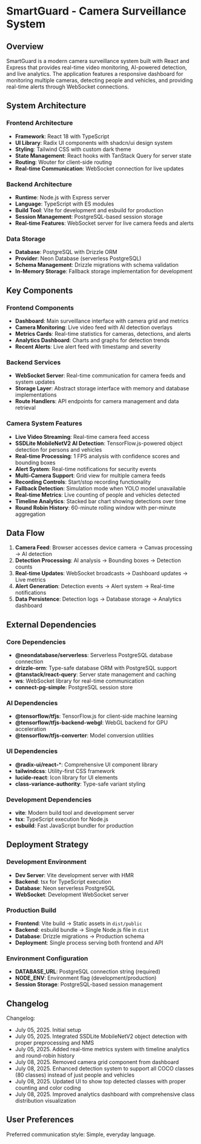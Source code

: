 # SmartGuard - Camera Surveillance System

## Overview

SmartGuard is a modern camera surveillance system built with React and Express that provides real-time video monitoring, AI-powered detection, and live analytics. The application features a responsive dashboard for monitoring multiple cameras, detecting people and vehicles, and providing real-time alerts through WebSocket connections.

## System Architecture

### Frontend Architecture
- **Framework**: React 18 with TypeScript
- **UI Library**: Radix UI components with shadcn/ui design system
- **Styling**: Tailwind CSS with custom dark theme
- **State Management**: React hooks with TanStack Query for server state
- **Routing**: Wouter for client-side routing
- **Real-time Communication**: WebSocket connection for live updates

### Backend Architecture
- **Runtime**: Node.js with Express server
- **Language**: TypeScript with ES modules
- **Build Tool**: Vite for development and esbuild for production
- **Session Management**: PostgreSQL-based session storage
- **Real-time Features**: WebSocket server for live camera feeds and alerts

### Data Storage
- **Database**: PostgreSQL with Drizzle ORM
- **Provider**: Neon Database (serverless PostgreSQL)
- **Schema Management**: Drizzle migrations with schema validation
- **In-Memory Storage**: Fallback storage implementation for development

## Key Components

### Frontend Components
- **Dashboard**: Main surveillance interface with camera grid and metrics
- **Camera Monitoring**: Live video feed with AI detection overlays
- **Metrics Cards**: Real-time statistics for cameras, detections, and alerts
- **Analytics Dashboard**: Charts and graphs for detection trends
- **Recent Alerts**: Live alert feed with timestamp and severity

### Backend Services
- **WebSocket Server**: Real-time communication for camera feeds and system updates
- **Storage Layer**: Abstract storage interface with memory and database implementations
- **Route Handlers**: API endpoints for camera management and data retrieval

### Camera System Features
- **Live Video Streaming**: Real-time camera feed access
- **SSDLite MobileNetV2 AI Detection**: TensorFlow.js-powered object detection for persons and vehicles
- **Real-time Processing**: 1 FPS analysis with confidence scores and bounding boxes
- **Alert System**: Real-time notifications for security events
- **Multi-Camera Support**: Grid view for multiple camera feeds
- **Recording Controls**: Start/stop recording functionality
- **Fallback Detection**: Simulation mode when YOLO model unavailable
- **Real-time Metrics**: Live counting of people and vehicles detected
- **Timeline Analytics**: Stacked bar chart showing detections over time
- **Round Robin History**: 60-minute rolling window with per-minute aggregation

## Data Flow

1. **Camera Feed**: Browser accesses device camera → Canvas processing → AI detection
2. **Detection Processing**: AI analysis → Bounding boxes → Detection counts
3. **Real-time Updates**: WebSocket broadcasts → Dashboard updates → Live metrics
4. **Alert Generation**: Detection events → Alert system → Real-time notifications
5. **Data Persistence**: Detection logs → Database storage → Analytics dashboard

## External Dependencies

### Core Dependencies
- **@neondatabase/serverless**: Serverless PostgreSQL database connection
- **drizzle-orm**: Type-safe database ORM with PostgreSQL support
- **@tanstack/react-query**: Server state management and caching
- **ws**: WebSocket library for real-time communication
- **connect-pg-simple**: PostgreSQL session store

### AI Dependencies
- **@tensorflow/tfjs**: TensorFlow.js for client-side machine learning
- **@tensorflow/tfjs-backend-webgl**: WebGL backend for GPU acceleration
- **@tensorflow/tfjs-converter**: Model conversion utilities

### UI Dependencies
- **@radix-ui/react-***: Comprehensive UI component library
- **tailwindcss**: Utility-first CSS framework
- **lucide-react**: Icon library for UI elements
- **class-variance-authority**: Type-safe variant styling

### Development Dependencies
- **vite**: Modern build tool and development server
- **tsx**: TypeScript execution for Node.js
- **esbuild**: Fast JavaScript bundler for production

## Deployment Strategy

### Development Environment
- **Dev Server**: Vite development server with HMR
- **Backend**: tsx for TypeScript execution
- **Database**: Neon serverless PostgreSQL
- **WebSocket**: Development WebSocket server

### Production Build
- **Frontend**: Vite build → Static assets in `dist/public`
- **Backend**: esbuild bundle → Single Node.js file in `dist`
- **Database**: Drizzle migrations → Production schema
- **Deployment**: Single process serving both frontend and API

### Environment Configuration
- **DATABASE_URL**: PostgreSQL connection string (required)
- **NODE_ENV**: Environment flag (development/production)
- **Session Storage**: PostgreSQL-based session management

## Changelog

Changelog:
- July 05, 2025. Initial setup
- July 05, 2025. Integrated SSDLite MobileNetV2 object detection with proper preprocessing and NMS
- July 05, 2025. Added real-time metrics system with timeline analytics and round-robin history
- July 08, 2025. Removed camera grid component from dashboard
- July 08, 2025. Enhanced detection system to support all COCO classes (80 classes) instead of just people and vehicles
- July 08, 2025. Updated UI to show top detected classes with proper counting and color coding
- July 08, 2025. Improved analytics dashboard with comprehensive class distribution visualization

## User Preferences

Preferred communication style: Simple, everyday language.